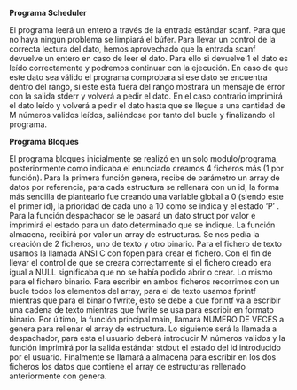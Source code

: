 **Programa Scheduler**

El programa leerá un entero a través de la entrada estándar scanf. Para que no haya ningún problema se limpiará el búfer. 
Para llevar un control de la correcta lectura del dato, hemos aprovechado que la entrada scanf devuelve un entero en caso de leer el dato. 
Para ello si devuelve 1 el dato es leído correctamente y podremos continuar con la ejecución. 
En caso de que este dato sea válido el programa comprobara si ese dato se encuentra dentro del rango, si este está fuera del rango mostrará un mensaje de error con la salida stderr y volverá a pedir el dato. 
En el caso contrario imprimirá el dato leído y volverá a pedir el dato hasta que se llegue a una cantidad de M números validos leídos, saliéndose por tanto del bucle y finalizando el programa.

**Programa Bloques**

El programa bloques inicialmente se realizó en un solo modulo/programa, posteriormente como indicaba el enunciado creamos 4 ficheros más (1 por función).
Para la primera función genera, recibe de parámetro un array de datos por referencia, para cada estructura se rellenará con un id, la forma más sencilla de plantearlo fue creando una variable global a 0 (siendo este el primer id), la prioridad de cada uno a 10 como se indica y el estado ‘P’ .
Para la función despachador se le pasará un dato struct por valor e imprimirá el estado para un dato determinado que se indique.
La función almacena, recibirá por valor un array de estructuras. Se nos pedía la creación de 2 ficheros, uno de texto y otro binario. 
Para el fichero de texto usamos la llamada ANSI C con fopen para crear el fichero. 
Con el fin de llevar el control de que se creara correctamente si el fichero creado era igual a NULL significaba que no se había podido abrir o crear. 
Lo mismo para el fichero binario. 
Para escribir en ambos ficheros recorrimos con un bucle todos los elementos del array, para el de texto usamos fprintf mientras que para el binario fwrite, esto se debe a que fprintf va a escribir una cadena de texto mientras que fwrite se usa para escribir en formato binario.
Por último, la función principal main, llamará NUMERO DE VECES a genera para rellenar el array de estructura. Lo siguiente será la llamada a despachador, para esta el usuario deberá introducir M números validos y la función imprimirá por la salida estándar stdout el estado del id introducido por el usuario.
Finalmente se llamará a almacena para escribir en los dos ficheros los datos que contiene el array de estructuras rellenado anteriormente con genera.
